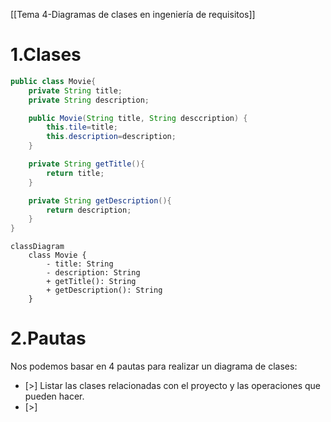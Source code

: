 [[Tema 4-Diagramas de clases en ingeniería de requisitos]]

# 1.Clases
```java
public class Movie{
	private String title;
	private String description;

	public Movie(String title, String desccription) {
		this.tile=title;
		this.description=description;
	}

	private String getTitle(){
		return title;
	}

	private String getDescription(){
		return description;
	}
}
```
```mermaid
classDiagram
    class Movie {
        - title: String
        - description: String
        + getTitle(): String
        + getDescription(): String
    }
```

# 2.Pautas
Nos podemos basar en 4 pautas para realizar un diagrama de clases:
+ [>] Listar las clases relacionadas con el proyecto y las operaciones que pueden hacer.
+ [>]  